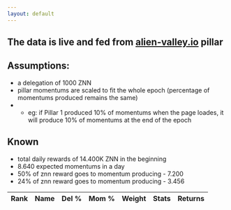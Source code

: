 ```yaml
---
layout: default
---
```


<link rel="stylesheet" href="https://cdnjs.cloudflare.com/ajax/libs/font-awesome/5.15.4/css/all.min.css">

## The data is live and fed from [alien-valley.io](http://alien-valley.io/) pillar

## Assumptions:
- a delegation of 1000 ZNN
- pillar momentums are scaled to fit the whole epoch (percentage of momentums produced remains the same)
- - eg: if Pillar 1 produced 10% of momentums when the page loades, it will produce 10% of momentums at the end of the epoch

## Known
- total daily rewards of 14.400K ZNN in the beginning 
- 8.640 expected momentums in a day
- 50% of znn reward goes to momentum producing - 7.200
- 24% of znn reward goes to momentum producing - 3.456

<table id="myTable">
    <thead>
        <tr>
            <th>Rank</th>
            <th>Name</th>
            <th>Del %</th>
            <th>Mom %</th>
            <th>Weight</th>
            <th>Stats</th>
            <th>Returns</th>
        </tr>
    </thead>
    <tbody>
    </tbody>
</table>

<script src="script.js"></script>